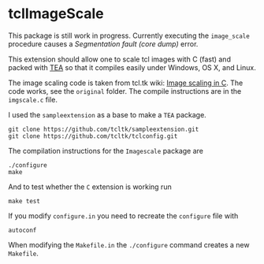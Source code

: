 tclImageScale
=============

This package is still work in progress. Currently executing the
`image_scale` procedure causes a *Segmentation fault (core dump)*
error.

This extension should allow one to scale tcl images with C (fast) and
packed with [TEA](http://wiki.tcl.tk/327) so that it compiles easily
under Windows, OS X, and Linux.

The image scaling code is taken from tcl.tk wiki:
[Image scaling in C](http://wiki.tcl.tk/25685). The code works, see
the `original` folder. The compile instructions are in the
`imgscale.c` file.


I used the `sampleextension` as a base to make a `TEA` package.

~~~
git clone https://github.com/tcltk/sampleextension.git
git clone https://github.com/tcltk/tclconfig.git
~~~

The compilation instructions for the `Imagescale` package are

~~~
./configure
make
~~~

And to test whether the `C` extension is working run

~~~
make test
~~~

If you modify `configure.in` you need to recreate the `configure` file
with

~~~
autoconf
~~~

When modifying the `Makefile.in` the `./configure` command creates a
new `Makefile`.
